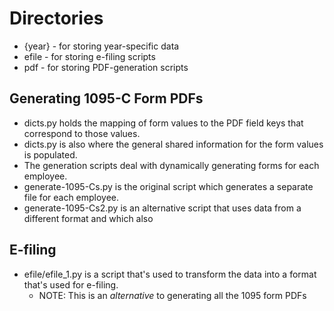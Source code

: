 # Directories
- {year} - for storing year-specific data
- efile - for storing e-filing scripts
- pdf - for storing PDF-generation scripts

## Generating 1095-C Form PDFs
- dicts.py holds the mapping of form values to the PDF field keys that correspond to those values.
- dicts.py is also where the general shared information for the form values is populated.
- The generation scripts deal with dynamically generating forms for each employee.
- generate-1095-Cs.py is the original script which generates a separate file for each employee.
- generate-1095-Cs2.py is an alternative script that uses data from a different format and which also 

## E-filing
- efile/efile_1.py is a script that's used to transform the data into a format that's used for e-filing.
  - NOTE: This is an *alternative* to generating all the 1095 form PDFs